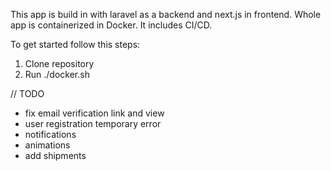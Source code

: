 This app is build in with laravel as a backend and next.js in frontend.
Whole app is containerized in Docker.
It includes CI/CD.

To get started follow this steps:
1. Clone repository
2. Run ./docker.sh

// TODO 
- fix email verification link and view
- user registration temporary error
- notifications
- animations
- add shipments
